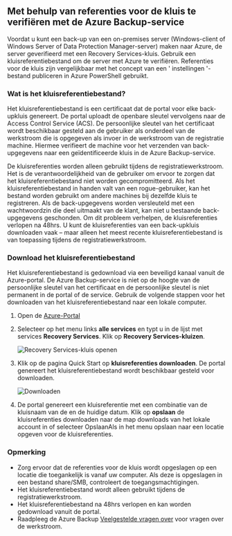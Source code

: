## <a name="using-vault-credentials-to-authenticate-with-the-azure-backup-service"></a>Met behulp van referenties voor de kluis te verifiëren met de Azure Backup-service
Voordat u kunt een back-up van een on-premises server (Windows-client of Windows Server of Data Protection Manager-server) maken naar Azure, de server geverifieerd met een Recovery Services-kluis. Gebruik een kluisreferentiebestand om de server met Azure te verifiëren. Referenties voor de kluis zijn vergelijkbaar met het concept van een ' instellingen '-bestand publiceren in Azure PowerShell gebruikt.

### <a name="what-is-the-vault-credential-file"></a>Wat is het kluisreferentiebestand?
Het kluisreferentiebestand is een certificaat dat de portal voor elke back-upkluis genereert. De portal uploadt de openbare sleutel vervolgens naar de Access Control Service (ACS). De persoonlijke sleutel van het certificaat wordt beschikbaar gesteld aan de gebruiker als onderdeel van de werkstroom die is opgegeven als invoer in de werkstroom van de registratie machine. Hiermee verifieert de machine voor het verzenden van back-upgegevens naar een geïdentificeerde kluis in de Azure Backup-service.

De kluisreferenties worden alleen gebruikt tijdens de registratiewerkstroom. Het is de verantwoordelijkheid van de gebruiker om ervoor te zorgen dat het kluisreferentiebestand niet worden gecompromitteerd. Als het kluisreferentiebestand in handen valt van een rogue-gebruiker, kan het bestand worden gebruikt om andere machines bij dezelfde kluis te registreren. Als de back-upgegevens worden versleuteld met een wachtwoordzin die deel uitmaakt van de klant, kan niet u bestaande back-upgegevens geschonden. Om dit probleem verhelpen, de kluisreferenties verlopen na 48hrs. U kunt de kluisreferenties van een back-upkluis downloaden vaak – maar alleen het meest recente kluisreferentiebestand is van toepassing tijdens de registratiewerkstroom.

### <a name="download-the-vault-credential-file"></a>Download het kluisreferentiebestand
Het kluisreferentiebestand is gedownload via een beveiligd kanaal vanuit de Azure-portal. De Azure Backup-service is niet op de hoogte van de persoonlijke sleutel van het certificaat en de persoonlijke sleutel is niet permanent in de portal of de service. Gebruik de volgende stappen voor het downloaden van het kluisreferentiebestand naar een lokale computer.

1. Open de [Azure-Portal](https://ms.azure.portal.com/)
2. Selecteer op het menu links **alle services** en typt u in de lijst met services **Recovery Services**. Klik op **Recovery Services-kluizen**.

   ![Recovery Services-kluis openen](../articles/backup/media/tutorial-backup-windows-server-to-azure/full-browser-open-rs-vault_2.png)
3. Klik op de pagina Quick Start op **kluisreferenties downloaden**. De portal genereert het kluisreferentiebestand wordt beschikbaar gesteld voor downloaden.
   
   ![Downloaden](./media/backup-download-credentials/downloadvc.png)
4. De portal genereert een kluisreferentie met een combinatie van de kluisnaam van de en de huidige datum. Klik op **opslaan** de kluisreferenties downloaden naar de map downloads van het lokale account in of selecteer OpslaanAls in het menu opslaan naar een locatie opgeven voor de kluisreferenties.

### <a name="note"></a>Opmerking
* Zorg ervoor dat de referenties voor de kluis wordt opgeslagen op een locatie die toegankelijk is vanaf uw computer. Als deze is opgeslagen in een bestand share/SMB, controleert de toegangsmachtigingen.
* Het kluisreferentiebestand wordt alleen gebruikt tijdens de registratiewerkstroom.
* Het kluisreferentiebestand na 48hrs verlopen en kan worden gedownload vanuit de portal.
* Raadpleeg de Azure Backup [Veelgestelde vragen over](../articles/backup/backup-azure-backup-faq.md) voor vragen over de werkstroom.

